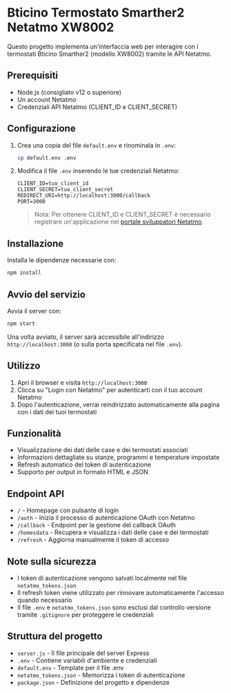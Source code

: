 # Bticino Termostato Smarther2 Netatmo XW8002

Questo progetto implementa un'interfaccia web per interagire con i termostati Bticino Smarther2 (modello XW8002) tramite le API Netatmo.

## Prerequisiti

- Node.js (consigliato v12 o superiore)
- Un account Netatmo
- Credenziali API Netatmo (CLIENT_ID e CLIENT_SECRET)

## Configurazione

1. Crea una copia del file `default.env` e rinominala in `.env`:
   ```bash
   cp default.env .env
   ```

2. Modifica il file `.env` inserendo le tue credenziali Netatmo:
   ```
   CLIENT_ID=tuo_client_id
   CLIENT_SECRET=tua_client_secret
   REDIRECT_URI=http://localhost:3000/callback
   PORT=3000
   ```

   > Nota: Per ottenere CLIENT_ID e CLIENT_SECRET è necessario registrare un'applicazione nel [portale sviluppatori Netatmo](https://dev.netatmo.com/).

## Installazione

Installa le dipendenze necessarie con:

```bash
npm install
```

## Avvio del servizio

Avvia il server con:

```bash
npm start
```

Una volta avviato, il server sarà accessibile all'indirizzo `http://localhost:3000` (o sulla porta specificata nel file `.env`).

## Utilizzo

1. Apri il browser e visita `http://localhost:3000`
2. Clicca su "Login con Netatmo" per autenticarti con il tuo account Netatmo
3. Dopo l'autenticazione, verrai reindirizzato automaticamente alla pagina con i dati dei tuoi termostati

## Funzionalità

- Visualizzazione dei dati delle case e dei termostati associati
- Informazioni dettagliate su stanze, programmi e temperature impostate
- Refresh automatico del token di autenticazione
- Supporto per output in formato HTML e JSON

## Endpoint API

- `/` - Homepage con pulsante di login
- `/auth` - Inizia il processo di autenticazione OAuth con Netatmo
- `/callback` - Endpoint per la gestione del callback OAuth
- `/homesdata` - Recupera e visualizza i dati delle case e dei termostati
- `/refresh` - Aggiorna manualmente il token di accesso

## Note sulla sicurezza

- I token di autenticazione vengono salvati localmente nel file `netatmo_tokens.json`
- Il refresh token viene utilizzato per rinnovare automaticamente l'accesso quando necessario
- Il file `.env` e `netatmo_tokens.json` sono esclusi dal controllo versione tramite `.gitignore` per proteggere le credenziali

## Struttura del progetto

- `server.js` - Il file principale del server Express
- `.env` - Contiene variabili d'ambiente e credenziali
- `default.env` - Template per il file .env
- `netatmo_tokens.json` - Memorizza i token di autenticazione
- `package.json` - Definizione del progetto e dipendenze